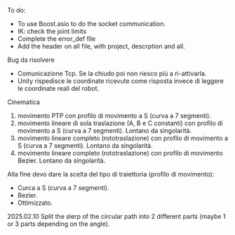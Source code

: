 To do:
- To use Boost.asio to do the socket communication.
- IK: check the joint limits
- Complete the error_def file
- Add the header on all file, with project, descrption and all.

Bug da risolvere
- Comunicazione Tcp. Se la chiudo poi non riesco più a ri-attivarla.
- Unity rispedisce le coordinate ricevute come risposta invece di leggere le coordinate reali del robot.

Cinematica
1. movimento PTP con profilo di movimento a S (curva a 7 segmenti).
2. movimento lineare di sola traslazione (A, B e C constanti) con profilo di movimento a S (curva a 7 segmenti). Lontano da singolarità.
3. movimento lineare completo (rototraslazione) con profilo di movimento a S (curva a 7 segmenti). Lontano da singolarità.
4. movimento lineare completo (rototraslazione) con profilo di movimento Bezier. Lontano da singolarità.


Alla fine devo dare la scelta del tipo di traiettoria (profilo di movimento):
- Curca a S (curva a 7 segmenti).
- Bezier.
- Ottimizzato.


2025.02.10
Split the slerp of the circular path into 2 different parts (maybe 1 or 3 parts depending on the angle).